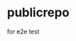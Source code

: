 # publicrepo
for e2e test


































































































































































































































































































































































































































































































































































































































































































































































































































































































































































































































































































































































































































































































































